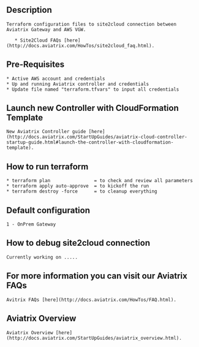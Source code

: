Description
-----------
    Terraform configuration files to site2cloud connection between Aviatrix Gateway and AWS VGW.

       * Site2Cloud FAQs [here](http://docs.aviatrix.com/HowTos/site2cloud_faq.html).

Pre-Requisites
--------------
    * Active AWS account and credentials
    * Up and running Aviatrix controller and credentials
    * Update file named "terraform.tfvars" to input all credentials

Launch new Controller with CloudFormation Template
--------------------------------------------------
    New Aviatrix Controller guide [here](http://docs.aviatrix.com/StartUpGuides/aviatrix-cloud-controller-startup-guide.html#launch-the-controller-with-cloudformation-template).

How to run terraform
--------------------
    * terraform plan                = to check and review all parameters
    * terraform apply auto-approve  = to kickoff the run
    * terraform destroy -force      = to cleanup everything 

Default configuration
---------------------
    1 - OnPrem Gateway

How to debug site2cloud connection
----------------------------------
    Currently working on .....

  
For more information you can visit our Aviatrix FAQs
----------------------------------------------------
    Avitrix FAQs [here](http://docs.aviatrix.com/HowTos/FAQ.html).

Aviatrix Overview
-----------------
    Aviatrix Overview [here](http://docs.aviatrix.com/StartUpGuides/aviatrix_overview.html).

